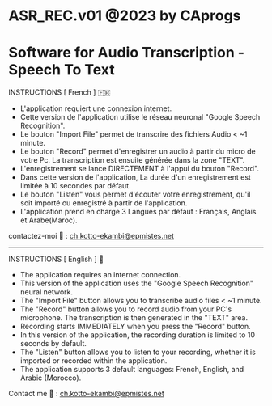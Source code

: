 # ASR_REC.v01 @2023 by CAprogs


Software for Audio Transcription - Speech To Text
=================================================

INSTRUCTIONS [ French ] 🇫🇷

* L'application requiert une connexion internet. 
* Cette version de l'application utilise le réseau neuronal "Google Speech Recognition".
* Le bouton "Import File" permet de transcrire des fichiers Audio < ~1 minute.
* Le bouton "Record" permet d'enregistrer un audio à partir du micro de votre Pc. La transcription est ensuite générée dans la zone "TEXT".
* L'enregistrement se lance DIRECTEMENT à l'appui du bouton "Record". 
* Dans cette version de l'application, La durée d'un enregistrement est limitée à 10 secondes par défaut.
* Le bouton "Listen" vous permet d'écouter votre enregistrement, qu'il soit importé ou enregistré à partir de l'application.
* L'application prend en charge 3 Langues par défaut : Français, Anglais et Arabe(Maroc).

contactez-moi 📨 : ch.kotto-ekambi@epmistes.net

***********************************************************************************************************************

INSTRUCTIONS [ English ] 🏴󠁧󠁢󠁥󠁮󠁧󠁿 

* The application requires an internet connection.
* This version of the application uses the "Google Speech Recognition" neural network.
* The "Import File" button allows you to transcribe audio files < ~1 minute.
* The "Record" button allows you to record audio from your PC's microphone. The transcription is then generated in the "TEXT" area.
* Recording starts IMMEDIATELY when you press the "Record" button.
* In this version of the application, the recording duration is limited to 10 seconds by default.
* The "Listen" button allows you to listen to your recording, whether it is imported or recorded within the application.
* The application supports 3 default languages: French, English, and Arabic (Morocco).

Contact me 📨 : ch.kotto-ekambi@epmistes.net



